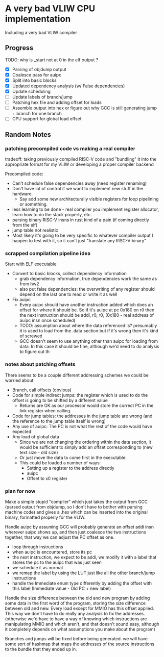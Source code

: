 # A very bad VLIW CPU implementation

Including a very bad VLIW compiler

## Progress

TODO: why is _start not at 0 in the elf output ?

- [x] Parsing of objdump output 
- [x] Coalesce pass for auipc
- [x] Split into basic blocks
- [X] Updated dependency analysis (w/ False dependencies)
- [X] Update scheduling
- [ ] Update labels of branch/jump
- [ ] Patching hex file and adding offset for loads
- [ ] Assemble output into hex or figure out why GCC is still generating jump + branch for one branch
- [ ] CPU support for global load offset

## Random Notes

### patching precompiled code vs making a real compiler

tradeoff: taking previously compiled RISC-V code and "bundling" it into the appropriate format for my VLIW or developing a proper compiler backend

Precompiled code:
- Can't schedule false dependencies away (need register renaming)
- Don't have lot of control if we want to implement new stuff in the hardware.
  - Say add some new architecturally visible registers for loop pipelining or something.
- less learning to be done - real compiler you implement register allocator, learn how to do the stack properly, etc.
- parsing binary RISC-V insns in rust kind of a pain (if coming directly from the elf)
- jump table not realistic
- Most likely it's going to be very specific to whatever compiler output I happen to test with it, so it can't just "translate any RISC-V binary"

### scrapped compilation pipeline idea

Start with ELF executable

* Convert to basic blocks, collect dependency information
  * grab dependency information, true dependencies work the same as from hw2
  * also put false dependencies: the overwriting of any register should depend on the last one to read or write it as well
* Fix auipc
  * Every auipc should have another instruction added which does an offset for where it should be. So if it's auipc at pc 0x180 on r0 then the next instruction should be addi, r0, r0, (0x180 - real address of auipc insn once scheduled)
  * TODO: assumption about where the data referenced is? presumably it is used to load from the .data section but if it's wrong then it's kind of screwed
  * GCC doesn't seem to use anything other than auipc for loading from data. In this case it should be fine, although we'd need to do analysis to figure out th

### notes about patching offsets

There seems to be a couple different addressing schemes we could be worried about 
- Branch, call offsets (obvious)
- Code for simple indirect jumps: the register which is used to do the offset is going to be shifted by a different value
  - Returns are OK as our processor would store the correct PC in the link register when calling.
- Code for jump tables: the addresses in the jump table are wrong (and the reference to the jump table itself is wrong)
- Any use of auipc: The PC is not what the rest of the code would have expected
- Any load of global data
  - Since we are not changing the ordering within the data section, it would be sufficient to simply add an offset corresponding to (new text size - old size)
  - Or just move the data to come first in the executable.
  - This could be loaded a number of ways:
    - Setting up a register to the address directly
    - auipc
    - Offset to x0 register

### plan for now

Make a simple stupid "compiler" which just takes the output from GCC (parsed output from objdump, so I don't have to bother with parsing machine code) and gives a .hex which can be inserted into the original binary, formatted properly for the VLIW.

Handle auipc by assuming GCC will probably generate an offset addi insn wherever auipc shows up, and then just coalesce the two instructions together, that way we can adjust the PC offset as one.
- loop through instructions
- when auipc is encountered, store its pc
- the next instruction, we expect to be addi, we modify it with a label that stores the pc to the auipc that was just seen
- we schedule it as normal
- we remap the label by using the LUT just like all the other branch/jump instructions
- handle the Immediate enum type differently by adding the offset with this label (Immediate value - Old PC + new label)

Handle the size difference between the old and new program by adding some data in the first word of the program, storing the size difference between old and new. Every load except for MMIO has this offset applied. This way we don't have to do really any analysis to fix the addresses. (otherwise we'd have to have a way of knowing which instructions are manipulating MMIO and which aren't, and that doesn't sound easy, although it completely depends on what assumptions you make about the program)

Branches and jumps will be fixed before being generated. 
we will have some sort of hashmap that maps the addresses of the source instructions to the bundle that they ended up in.